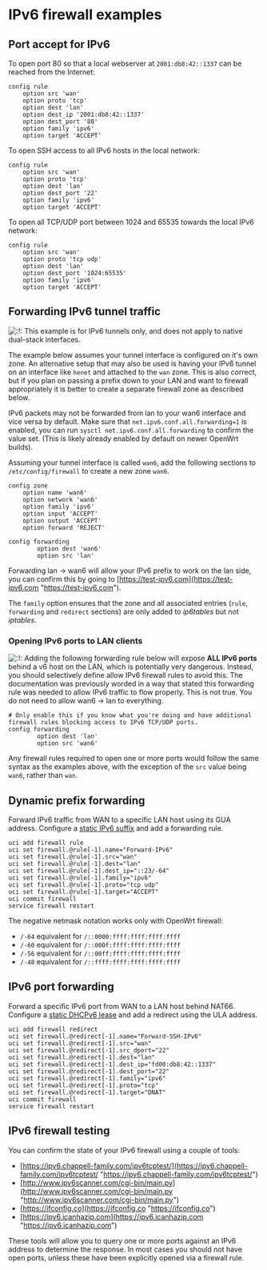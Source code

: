 # IPv6 firewall examples

## Port accept for IPv6

To open port 80 so that a local webserver at `2001:db8:42::1337` can be reached from the Internet:

```
config rule
	option src 'wan'
	option proto 'tcp'
	option dest 'lan'
	option dest_ip '2001:db8:42::1337'
	option dest_port '80'
	option family 'ipv6'
	option target 'ACCEPT'
```

To open SSH access to all IPv6 hosts in the local network:

```
config rule
	option src 'wan'
	option proto 'tcp'
	option dest 'lan'
	option dest_port '22'
	option family 'ipv6'
	option target 'ACCEPT'
```

To open all TCP/UDP port between 1024 and 65535 towards the local IPv6 network:

```
config rule
	option src 'wan'
	option proto 'tcp udp'
	option dest 'lan'
	option dest_port '1024:65535'
	option family 'ipv6'
	option target 'ACCEPT'
```

## Forwarding IPv6 tunnel traffic

![:!:](/lib/images/smileys/exclaim.svg) This example is for IPv6 tunnels only, and does not apply to native dual-stack interfaces.

The example below assumes your tunnel interface is configured on it's own zone. An alternative setup that may also be used is having your IPv6 tunnel on an interface like `henet` and attached to the `wan` zone. This is also correct, but if you plan on passing a prefix down to your LAN and want to firewall appropriately it is better to create a separate firewall zone as described below.

IPv6 packets may not be forwarded from lan to your wan6 interface and vice versa by default. Make sure that `net.ipv6.conf.all.forwarding=1` is enabled, you can run `sysctl net.ipv6.conf.all.forwarding` to confirm the value set. (This is likely already enabled by default on newer OpenWrt builds).

Assuming your tunnel interface is called `wan6`, add the following sections to `/etc/config/firewall` to create a new zone `wan6`.

```
config zone
	option name 'wan6'
	option network 'wan6'
	option family 'ipv6'
	option input 'ACCEPT'
	option output 'ACCEPT'
	option forward 'REJECT'
 
config forwarding
        option dest 'wan6'
        option src 'lan'
```

Forwarding lan → wan6 will allow your IPv6 prefix to work on the lan side, you can confirm this by going to [https://test-ipv6.com](https://test-ipv6.com "https://test-ipv6.com").

The `family` option ensures that the zone and all associated entries (`rule`, `forwarding` and `redirect` sections) are only added to *ip6tables* but not *iptables*.

### Opening IPv6 ports to LAN clients

![:!:](/lib/images/smileys/exclaim.svg) Adding the following forwarding rule below will expose **ALL IPv6 ports** behind a v6 host on the LAN, which is potentially very dangerous. Instead, you should selectively define allow IPv6 firewall rules to avoid this. The documentation was previously worded in a way that stated this forwarding rule was needed to allow IPv6 traffic to flow properly. This is not true. You do not need to allow wan6 → lan to everything.

```
# Only enable this if you know what you're doing and have additional firewall rules blocking access to IPv6 TCP/UDP ports.
config forwarding
        option dest 'lan'
        option src 'wan6'
```

Any firewall rules required to open one or more ports would follow the same syntax as the examples above, with the exception of the `src` value being `wan6`, rather than `wan`.

## Dynamic prefix forwarding

Forward IPv6 traffic from WAN to a specific LAN host using its GUA address. Configure a [static IPv6 suffix](/docs/guide-user/base-system/dhcp_configuration#static_leases "docs:guide-user:base-system:dhcp_configuration") and add a forwarding rule.

```
uci add firewall rule
uci set firewall.@rule[-1].name="Forward-IPv6"
uci set firewall.@rule[-1].src="wan"
uci set firewall.@rule[-1].dest="lan"
uci set firewall.@rule[-1].dest_ip="::23/-64"
uci set firewall.@rule[-1].family="ipv6"
uci set firewall.@rule[-1].proto="tcp udp"
uci set firewall.@rule[-1].target="ACCEPT"
uci commit firewall
service firewall restart
```

The negative netmask notation works only with OpenWrt firewall:

- `/-64` equivalent for `/::0000:ffff:ffff:ffff:ffff`
- `/-60` equivalent for `/::000f:ffff:ffff:ffff:ffff`
- `/-56` equivalent for `/::00ff:ffff:ffff:ffff:ffff`
- `/-48` equivalent for `/::ffff:ffff:ffff:ffff:ffff`

## IPv6 port forwarding

Forward a specific IPv6 port from WAN to a LAN host behind NAT66. Configure a [static DHCPv6 lease](/docs/guide-user/base-system/dhcp_configuration#static_leases "docs:guide-user:base-system:dhcp_configuration") and add a redirect using the ULA address.

```
uci add firewall redirect
uci set firewall.@redirect[-1].name="Forward-SSH-IPv6"
uci set firewall.@redirect[-1].src="wan"
uci set firewall.@redirect[-1].src_dport="22"
uci set firewall.@redirect[-1].dest="lan"
uci set firewall.@redirect[-1].dest_ip="fd00:db8:42::1337"
uci set firewall.@redirect[-1].dest_port="22"
uci set firewall.@redirect[-1].family="ipv6"
uci set firewall.@redirect[-1].proto="tcp"
uci set firewall.@redirect[-1].target="DNAT"
uci commit firewall
service firewall restart
```

## IPv6 firewall testing

You can confirm the state of your IPv6 firewall using a couple of tools:

- [https://ipv6.chappell-family.com/ipv6tcptest/](https://ipv6.chappell-family.com/ipv6tcptest/ "https://ipv6.chappell-family.com/ipv6tcptest/")
- [http://www.ipv6scanner.com/cgi-bin/main.py](http://www.ipv6scanner.com/cgi-bin/main.py "http://www.ipv6scanner.com/cgi-bin/main.py")
- [https://ifconfig.co](https://ifconfig.co "https://ifconfig.co")
- [https://ipv6.icanhazip.com](https://ipv6.icanhazip.com "https://ipv6.icanhazip.com")

These tools will allow you to query one or more ports against an IPv6 address to determine the response. In most cases you should not have open ports, unless these have been explicitly opened via a firewall rule.
